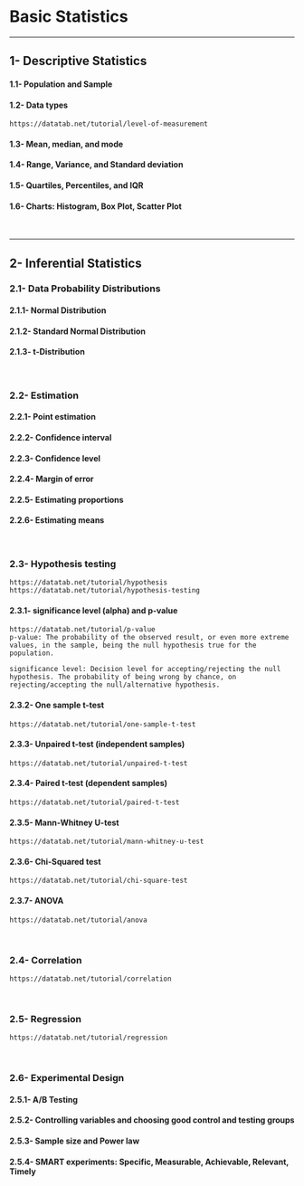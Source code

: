 # Basic Statistics
---

## 1- Descriptive Statistics

#### 1.1- Population and Sample
#### 1.2- Data types
    https://datatab.net/tutorial/level-of-measurement

#### 1.3- Mean, median, and mode
#### 1.4- Range, Variance, and Standard deviation
#### 1.5- Quartiles, Percentiles, and IQR
#### 1.6- Charts: Histogram, Box Plot, Scatter Plot
<p>&nbsp;</p>

---
## 2- Inferential Statistics 

### 2.1- Data Probability Distributions
#### 2.1.1- Normal Distribution
#### 2.1.2- Standard Normal Distribution
#### 2.1.3- t-Distribution
<p>&nbsp;</p>

### 2.2- Estimation
#### 2.2.1- Point estimation
#### 2.2.2- Confidence interval
#### 2.2.3- Confidence level
#### 2.2.4- Margin of error
#### 2.2.5- Estimating proportions
#### 2.2.6- Estimating means
<p>&nbsp;</p>

### 2.3- Hypothesis testing
    https://datatab.net/tutorial/hypothesis
    https://datatab.net/tutorial/hypothesis-testing

#### 2.3.1- significance level (alpha) and p-value
    https://datatab.net/tutorial/p-value
    p-value: The probability of the observed result, or even more extreme values, in the sample, being the null hypothesis true for the population.

    significance level: Decision level for accepting/rejecting the null hypothesis. The probability of being wrong by chance, on rejecting/accepting the null/alternative hypothesis.

#### 2.3.2- One sample t-test
    https://datatab.net/tutorial/one-sample-t-test

#### 2.3.3- Unpaired t-test (independent samples)
    https://datatab.net/tutorial/unpaired-t-test

#### 2.3.4- Paired t-test (dependent samples)
    https://datatab.net/tutorial/paired-t-test

#### 2.3.5- Mann-Whitney U-test
    https://datatab.net/tutorial/mann-whitney-u-test

#### 2.3.6- Chi-Squared test
    https://datatab.net/tutorial/chi-square-test

#### 2.3.7- ANOVA
    https://datatab.net/tutorial/anova

<p>&nbsp;</p>

### 2.4- Correlation
    https://datatab.net/tutorial/correlation

<p>&nbsp;</p>

### 2.5- Regression
    https://datatab.net/tutorial/regression

<p>&nbsp;</p>

### 2.6- Experimental Design
#### 2.5.1- A/B Testing
#### 2.5.2- Controlling variables and choosing good control and testing groups
#### 2.5.3- Sample size and Power law
#### 2.5.4- SMART experiments: Specific, Measurable, Achievable, Relevant, Timely
